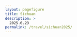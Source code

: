 ```yaml
---
layout: pagefigure
title: Sichuan
description: >
  2025.6.23
permalink: /travel/sichuan2025/
---
```


